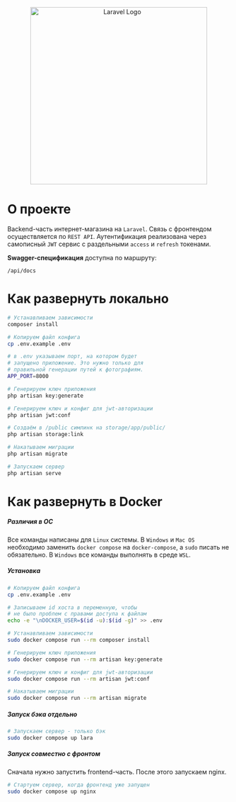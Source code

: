 <p align="center"><img src="https://raw.githubusercontent.com/laravel/art/master/logo-lockup/5%20SVG/2%20CMYK/1%20Full%20Color/laravel-logolockup-cmyk-red.svg" width="400" alt="Laravel Logo"></p>

# О проекте

Backend-часть интернет-магазина на `Laravel`. Связь с фронтендом осуществляется по `REST API`. Аутентификация реализована через самописный `JWT` сервис с раздельными `access` и `refresh` токенами.

**Swagger-спецификация** доступна по маршруту:

```
/api/docs
```

# Как развернуть локально

```bash
# Устанавливаем зависимости
composer install

# Копируем файл конфига
cp .env.example .env

# в .env указываем порт, на котором будет
# запущено приложение. Это нужно только для
# правильной генерации путей к фотографиям.
APP_PORT=8000

# Генерируем ключ приложения
php artisan key:generate

# Генерируем ключ и конфиг для jwt-авторизации
php artisan jwt:conf

# Создаём в /public симлинк на storage/app/public/
php artisan storage:link

# Накатываем миграции
php artisan migrate

# Запускаем сервер
php artisan serve
```

# Как развернуть в Docker

##### Различия в ОС

Все команды написаны для `Linux` системы. В `Windows` и `Mac OS` необходимо заменить `docker compose` на `docker-compose`, а `sudo` писать не обязательно. В `Windows` все команды выполнять в среде `WSL`.

##### Установка

```bash
# Копируем файл конфига
cp .env.example .env

# Записываем id хоста в переменную, чтобы
# не было проблем с правами доступа к файлам
echo -e "\nDOCKER_USER=$(id -u):$(id -g)" >> .env

# Устанавливаем зависимости
sudo docker compose run --rm composer install

# Генерируем ключ приложения
sudo docker compose run --rm artisan key:generate

# Генерируем ключ и конфиг для jwt-авторизации
sudo docker compose run --rm artisan jwt:conf

# Накатываем миграции
sudo docker compose run --rm artisan migrate
```

##### Запуск бэка отдельно

```bash
# Запускаем сервер - только бэк 
sudo docker compose up lara
```

##### Запуск совместно с фронтом

Сначала нужно запустить frontend-часть. После этого запускаем nginx.

```bash
# Стартуем сервер, когда фронтенд уже запущен
sudo docker compose up nginx
```
